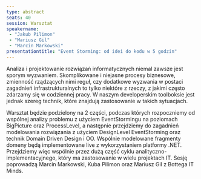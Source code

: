 ```yaml
---
type: abstract
seats: 40
session: Warsztat
speakername: 
 - "Jakub Pilimon"
 - "Mariusz Gil"
 - "Marcin Markowski"
presentationtitle: "Event Storming: od idei do kodu w 5 godzin"
---
```

Analiza i projektowanie rozwiązań informatycznych niemal zawsze jest sporym wyzwaniem. Skomplikowane i niejasne procesy biznesowe, zmienność rządzących nimi reguł, czy dodatkowe wyzwania w postaci zagadnień infrastrukturalnych to tylko niektóre z rzeczy, z jakimi często zdarzamy się w codziennej pracy. W naszym developerskim toolboksie jest jednak szereg technik, które znajdują zastosowanie w takich sytuacjach.

Warsztat będzie podzielony na 2 części, podczas których rozpoczniemy od wspólnej analizy problemu z użyciem EventStormingu na poziomach BigPicture oraz ProcessLevel, a następnie przejdziemy do zagadnień modelowania rozwiązania z użyciem DesignLevel EventStorming oraz technik Domain Driven Design i OO. Wspólnie modelowane fragmenty domeny będą implementowane live z wykorzystaniem platformy .NET. Przejdziemy więc wspólnie przez dużą część cyklu analityczno-implementacyjnego, który ma zastosowanie w wielu projektach IT. Sesję poprowadzą Marcin Markowski, Kuba Pilimon oraz Mariusz Gil z Bottega IT Minds.
